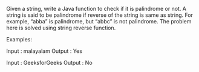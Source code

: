 Given a string, write a Java function to check if it is palindrome or not. A string is said to be palindrome if reverse of the string is same as string. For example, “abba” is palindrome, but “abbc” is not palindrome. The problem here is solved using string reverse function.

Examples:

Input : malayalam
Output : Yes

Input : GeeksforGeeks
Output : No
